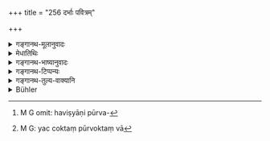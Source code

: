 +++
title = "256 दर्भाः पवित्रम्"

+++

<details><summary>गङ्गानथ-मूलानुवादः</summary>

Kuśa-Grass, the sanctificatory texts, the forenoon, all kinds of sacrificial food, purity and also the afore-mentioned these should be regarded as the essentials of a sacrifice.—(256)
</details>

<details><summary>मेधातिथिः</summary>

**दर्भाः** प्रसिद्धाः । **पवित्रं** मन्त्राः । हविषे हितानि योग्यानि हविष्याणि पूर्वश्लोके[^४७१] तान्य् वक्ष्यन्ते । **पवित्रं** पावनं शुच्याचारता । **यच् च पूर्वोक्तम्**[^४७२] । वास्तुसंपादनं सृष्टिर् मृष्टिर् ब्राह्मणाश् च श्रेष्ठाः श्रुतशीलसंपन्नाः । **हव्यसंपदः** । हव्यं देवतोद्देशेन यागादि ब्राह्मणभोजनं च । हव्यशब्दः कर्म दैविकम् उपलक्षयति ॥ ३.२४३ ॥ 


[^४७२]:
     M G: yac coktaṃ pūrvoktaṃ vā


[^४७१]:
     M G omit: haviṣyāṇi pūrva-
</details>

<details><summary>गङ्गानथ-भाष्यानुवादः</summary>

‘*Kuśa-grass*’—is well-known.

‘*Sanctificatory texts*’—Mantras.

‘*Sacrificial food*’— articles of food fit for sacrifices; these are going to be described in the next verse.

‘*Purity*’—cleanliness of conduct.

‘*And also the afore-mentioned*’—*i.e*., what have been mentioned in the preceding verse, in the shape of ‘setting up of the dwelling, liberality, cleaning, superior Brāhmaṇas’ equipped with character and learning.

‘*Essentials of a sacrifice*’—‘Sacrifice’ consists in the act of offering to the gods and of feeding Brāhmaṇas in honour of the gods; the term ‘*havya*,’ ‘sacrifice,’ standing for what is done in honour of the gods.—(256)
</details>

<details><summary>गङ्गानथ-टिप्पन्यः</summary>

‘*Pavitram*’—‘Purificatory texts’ (Medhātithi);—‘Means of purification’
(Nārāyaṇa).
</details>

<details><summary>गङ्गानथ-तुल्य-वाक्यानि</summary>

*Yama-Hārīta-Śātātapa* (Do.).—\[Reproduce Manu.\]
</details>

<details><summary>Bühler</summary>

256	Know that Kusa grass, purificatory (texts), the morning, sacrificial viands of all kinds, and those means of purification, mentioned above, are blessings at a sacrifice to the gods.
</details>
